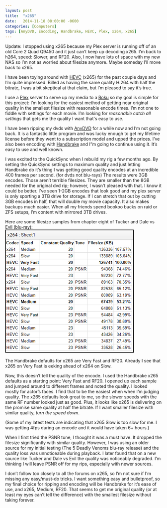 ```yaml
---
layout: post
title:  "x265"
date:   2014-11-18 08:00:00 -0600
categories: [Computers]
tags: [AnyDVD, Encoding, Handbrake, HEVC, Plex, x264, x265]
---
```


Update: I stopped using x265 because my Plex server is running off of an old Core 2 Quad Q9450 and it just can’t keep up decoding x265. I’m back to h264, speed: Slower, and RF20. Also, I now have lots of space with my new NAS so I’m not as worried about filesize anymore. Maybe someday I’ll move back to x265.

I have been toying around with [HEVC](http://en.wikipedia.org/wiki/High_Efficiency_Video_Coding) (x265) for the past couple days and I’m quite impressed. Billed as having the same quality H.264 with half the bitrate, I was a bit skeptical at that claim, but I’m pleased to say it’s true.

I use a [Plex](http://plex.tv/) server to serve up my media to a [Roku](https://www.roku.com/) so my goal is simple for this project: I’m looking for the easiest method of getting near original quality in the smallest filesize with reasonable encode times. I’m not one to fiddle with settings for each movie. I’m looking for *reasonable catch all settings* that gets me the quality I want that's easy to use.

I have been ripping my dvds with [AnyDVD](http://www.slysoft.com/en/anydvd.html) for a while now and I’m not going back. It is a fantastic little program and was lucky enough to get my lifetime license before they went to a subscription model and upped the prices. I’ve also been encoding with [Handbrake](https://handbrake.fr/) and I”m going to continue using it. It’s easy to use and well known.

I was excited to the QuickSync when I rebuild my rig a few months ago. By setting the QuickSync settings to maximum quality and just letting Handbrake do it’s thing I was getting good quality encodes at an incredible 400 frames per second. (for dvds not blu-rays) The results were 3GB encodes. Those aren’t terrible filesizes. They are smaller than the 8GB needed for the original dvd rip; however, I wasn’t pleased with that. I know it could be better. I’ve seen 1-2GB encodes that look good and my plex server is only sporting a 3TB drive for storage. If I can stretch that out by cutting 3GB encodes in half, that will double my movie capacity. It also makes backups much easier. When all my friends spend bookoo bucks on raid or ZFS setups, I’m content with mirrored 3TB drives.

Here are some filesize samples from chapter eight of Tucker and Dale vs Evil (blu-ray):
![pic](/assets/2014/11/x265-spreadsheet.png)

The Handbrake defaults for x265 are Very Fast and RF20. Already I see that x265 on Very Fast is eeking ahead of x264 on Slow.

Now, this doesn’t tell the quality of the encode. I used the Handbrake x265 defaults as a starting point: Very Fast and RF20. I opened up each sample and jumped around to different frames and noted the quality. I looked mostly for actor’s faces. I find that to be the easiest when when I’m judging quality. The x265 defaults look great to me, so the slower speeds with the same RF number looked just as good. Plus, it looks like x265 is delivering on the promise same quality at half the bitrate. If I want smaller filesize with similar quality, *turn the speed down*.

(Some of my latest tests are indicating that x265 Slow is too slow for me. I was getting 4fps during an encode and it would have taken 6+ hours.)

When I first tried the PSNR tune, I thought it was a must have. It dropped the filesize significantly with similar quality. However, I was using an older source for my initial testing (The 5 Deadly Venoms blu-ray release) and the quality loss was unnoticeable during playback. I later found that on a new source like Tucker and Dale vs Evil the quality was noticeably degraded. I’m thinking I will leave PSNR off for my rips, especially with newer sources.

I don’t follow too closely to all the forums on x265, so I’m not sure if I’m missing any easy/must-do tricks. I want something easy and bulletproof, so my final choice for ripping and encoding will be Handbrake for it’s ease of use, and x265, Medium, RF20. That seems to get me original quality (or at least my eyes can’t tell the difference) with the smallest filesize without taking forever.
